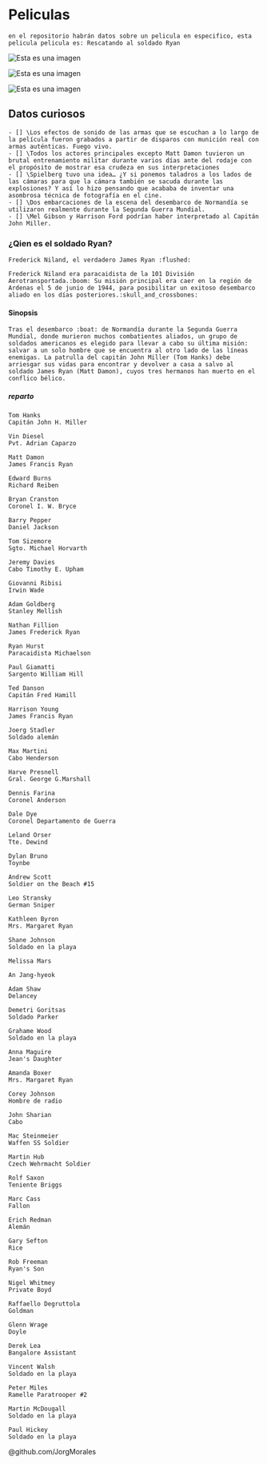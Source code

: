# Peliculas

    en el repositorio habrán datos sobre un pelicula en especifico, esta pelicula pelicula es: Rescatando al soldado Ryan

![Esta es una imagen](https://imagenes.20minutos.es/files/article_default_content/uploads/imagenes/2018/09/23/3171304.jpg)

![Esta es una imagen](https://imagenes.20minutos.es/files/article_default_content/uploads/imagenes/2018/09/23/3171306.jpg)

![Esta es una imagen](https://imagenes.20minutos.es/files/article_default_content/uploads/imagenes/2018/09/23/3171298.jpg)

## Datos curiosos

    - [] \Los efectos de sonido de las armas que se escuchan a lo largo de la película fueron grabados a partir de disparos con munición real con armas auténticas. Fuego vivo.
    - [] \Todos los actores principales excepto Matt Damon tuvieron un brutal entrenamiento militar durante varios días ante del rodaje con el propósito de mostrar esa crudeza en sus interpretaciones
    - [] \Spielberg tuvo una idea… ¿Y si ponemos taladros a los lados de las cámaras para que la cámara también se sacuda durante las explosiones? Y así lo hizo pensando que acababa de inventar una asombrosa técnica de fotografía en el cine.
    - [] \Dos embarcaciones de la escena del desembarco de Normandía se utilizaron realmente durante la Segunda Guerra Mundial.
    - [] \Mel Gibson y Harrison Ford podrían haber interpretado al Capitán John Miller.

### ¿Qien es el soldado Ryan?

    Frederick Niland, el verdadero James Ryan :flushed:

    Frederick Niland era paracaidista de la 101 División Aerotransportada.:boom: Su misión principal era caer en la región de Ardenas el 5 de junio de 1944, para posibilitar un exitoso desembarco aliado en los días posteriores.:skull_and_crossbones:

#### Sinopsis

    Tras el desembarco :boat: de Normandía durante la Segunda Guerra Mundial, donde murieron muchos combatientes aliados, un grupo de soldados americanos es elegido para llevar a cabo su última misión: salvar a un solo hombre que se encuentra al otro lado de las líneas enemigas. La patrulla del capitán John Miller (Tom Hanks) debe arriesgar sus vidas para encontrar y devolver a casa a salvo al soldado James Ryan (Matt Damon), cuyos tres hermanos han muerto en el conflico bélico.

##### reparto

    Tom Hanks
    Capitán John H. Miller

    Vin Diesel
    Pvt. Adrian Caparzo

    Matt Damon
    James Francis Ryan

    Edward Burns
    Richard Reiben

    Bryan Cranston
    Coronel I. W. Bryce

    Barry Pepper
    Daniel Jackson

    Tom Sizemore
    Sgto. Michael Horvarth

    Jeremy Davies
    Cabo Timothy E. Upham

    Giovanni Ribisi
    Irwin Wade

    Adam Goldberg
    Stanley Mellish

    Nathan Fillion
    James Frederick Ryan

    Ryan Hurst
    Paracaidista Michaelson

    Paul Giamatti
    Sargento William Hill

    Ted Danson
    Capitán Fred Hamill

    Harrison Young
    James Francis Ryan

    Joerg Stadler
    Soldado alemán

    Max Martini
    Cabo Henderson

    Harve Presnell
    Gral. George G.Marshall

    Dennis Farina
    Coronel Anderson

    Dale Dye
    Coronel Departamento de Guerra

    Leland Orser
    Tte. Dewind

    Dylan Bruno
    Toynbe

    Andrew Scott
    Soldier on the Beach #15

    Leo Stransky
    German Sniper

    Kathleen Byron
    Mrs. Margaret Ryan

    Shane Johnson
    Soldado en la playa

    Melissa Mars

    An Jang-hyeok

    Adam Shaw
    Delancey

    Demetri Goritsas
    Soldado Parker

    Grahame Wood
    Soldado en la playa

    Anna Maguire
    Jean's Daughter

    Amanda Boxer
    Mrs. Margaret Ryan

    Corey Johnson
    Hombre de radio

    John Sharian
    Cabo

    Mac Steinmeier
    Waffen SS Soldier

    Martin Hub
    Czech Wehrmacht Soldier

    Rolf Saxon
    Teniente Briggs

    Marc Cass
    Fallon

    Erich Redman
    Alemán

    Gary Sefton
    Rice

    Rob Freeman
    Ryan's Son

    Nigel Whitmey
    Private Boyd

    Raffaello Degruttola
    Goldman

    Glenn Wrage
    Doyle

    Derek Lea
    Bangalore Assistant

    Vincent Walsh
    Soldado en la playa

    Peter Miles
    Ramelle Paratrooper #2

    Martin McDougall
    Soldado en la playa

    Paul Hickey
    Soldado en la playa

@github.com/JorgMorales
